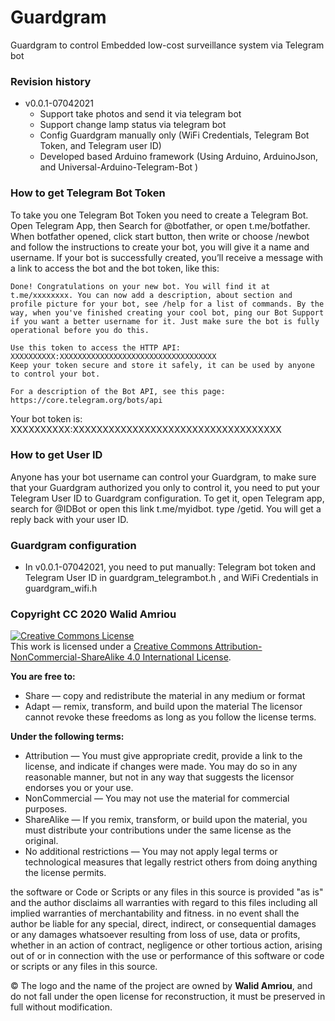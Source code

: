 # Guardgram
Guardgram to control Embedded low-cost surveillance system  via Telegram bot

### Revision history

* v0.0.1-07042021
  - Support take photos and send it via telegram bot
  - Support change lamp status via telegram bot
  - Config Guardgram manually only (WiFi Credentials, Telegram Bot Token, and Telegram user ID)
  - Developed based Arduino framework (Using Arduino, ArduinoJson, and Universal-Arduino-Telegram-Bot )

### How to get Telegram Bot Token
To take you one Telegram Bot Token you need to create a Telegram Bot. Open Telegram App, then Search for @botfather, or open t.me/botfather.
When botfather opened, click start button,  then write or choose /newbot and follow the instructions to create your bot, you will give it a name and username. If your bot is successfully created, you’ll receive a message with a link to access the bot and the bot token, like this:

```
Done! Congratulations on your new bot. You will find it at t.me/xxxxxxxx. You can now add a description, about section and profile picture for your bot, see /help for a list of commands. By the way, when you've finished creating your cool bot, ping our Bot Support if you want a better username for it. Just make sure the bot is fully operational before you do this.

Use this token to access the HTTP API:
XXXXXXXXXX:XXXXXXXXXXXXXXXXXXXXXXXXXXXXXXXXXXX
Keep your token secure and store it safely, it can be used by anyone to control your bot.

For a description of the Bot API, see this page: https://core.telegram.org/bots/api
```
Your bot token is: XXXXXXXXXX:XXXXXXXXXXXXXXXXXXXXXXXXXXXXXXXXXXX

### How to get User ID
Anyone has your bot username can control your Guardgram, to make sure that your Guardgram authorized you only to control it, you need to put your Telegram User ID to Guardgram configuration.
To get it, open Telegram app, search for @IDBot or open this link t.me/myidbot. type /getid. You will get a reply back with your user ID. 

### Guardgram configuration 
* In v0.0.1-07042021, you need to put manually: Telegram bot token and Telegram User ID in guardgram_telegrambot.h , and WiFi Credentials in guardgram_wifi.h

### Copyright CC 2020 Walid Amriou

<a rel="license" href="http://creativecommons.org/licenses/by-nc-sa/4.0/"><img alt="Creative Commons License" style="border-width:0" src="https://i.creativecommons.org/l/by-nc-sa/4.0/88x31.png" /></a><br />This work is licensed under a <a rel="license" href="http://creativecommons.org/licenses/by-nc-sa/4.0/">Creative Commons Attribution-NonCommercial-ShareAlike 4.0 International License</a>.

__You are free to:__
  * Share — copy and redistribute the material in any medium or format
  * Adapt — remix, transform, and build upon the material
The licensor cannot revoke these freedoms as long as you follow the license terms.  

__Under the following terms:__
  * Attribution — You must give appropriate credit, provide a link to the license, and indicate if changes were made. You may do so in any reasonable manner, but not in any way that suggests the licensor endorses you or your use.
  * NonCommercial — You may not use the material for commercial purposes.
  * ShareAlike — If you remix, transform, or build upon the material, you must distribute your contributions under the same license as the original.
  * No additional restrictions — You may not apply legal terms or technological measures that legally restrict others from doing anything the license permits.


the software or Code or Scripts or any files in this source is provided "as is" and the author disclaims all warranties with regard to this files including all implied warranties of merchantability and fitness. in no event shall the author be liable for any special, direct, indirect, or consequential damages or any damages whatsoever resulting from loss of use, data or profits, whether in an action of contract, negligence or other tortious action, arising out of or in connection with the use or performance of this software or code or scripts or any files in this source.

© The logo and the name of the project are owned by __Walid Amriou__, and do not fall under the open license for reconstruction, it must be preserved in full without modification. 

